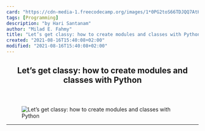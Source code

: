 ```yaml
---
card: "https://cdn-media-1.freecodecamp.org/images/1*0PG2toS66TDJQQ7AtHGJ-Q.png"
tags: [Programming]
description: "by Hari Santanam"
author: "Milad E. Fahmy"
title: "Let’s get classy: how to create modules and classes with Python"
created: "2021-08-16T15:40:08+02:00"
modified: "2021-08-16T15:40:08+02:00"
---
```

<div class="site-wrapper">
<main id="site-main" class="site-main outer">
<div class="inner">
<article class="post-full post tag-programming tag-python tag-modules tag-class tag-coding ">
<header class="post-full-header">
<h1 class="post-full-title">Let’s get classy: how to create modules and classes with Python</h1>
</header>
<figure class="post-full-image">
<picture>
<source media="(max-width: 700px)" sizes="1px" srcset="data:image/gif;base64,R0lGODlhAQABAIAAAAAAAP///yH5BAEAAAAALAAAAAABAAEAAAIBRAA7 1w">
<source media="(min-width: 701px)" sizes="(max-width: 800px) 400px,
(max-width: 1170px) 700px,
1400px" srcset="https://cdn-media-1.freecodecamp.org/images/1*0PG2toS66TDJQQ7AtHGJ-Q.png 300w,
https://cdn-media-1.freecodecamp.org/images/1*0PG2toS66TDJQQ7AtHGJ-Q.png 600w,
https://cdn-media-1.freecodecamp.org/images/1*0PG2toS66TDJQQ7AtHGJ-Q.png 1000w,
https://cdn-media-1.freecodecamp.org/images/1*0PG2toS66TDJQQ7AtHGJ-Q.png 2000w">
<img onerror="this.style.display='none'" src="https://cdn-media-1.freecodecamp.org/images/1*0PG2toS66TDJQQ7AtHGJ-Q.png" alt="Let’s get classy: how to create modules and classes with Python">
</picture>
</figure>
<section class="post-full-content">
<div class="post-content medium-migrated-article">
</div>
<hr>
</section>
</article>
</div>
</main>
</div>
<!-- Google Tag Manager (noscript) -->
<!-- End Google Tag Manager (noscript) -->
